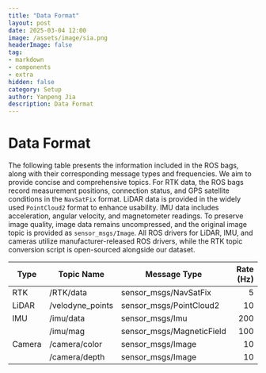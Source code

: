 ```yaml
---
title: "Data Format"
layout: post
date: 2025-03-04 12:00
image: /assets/image/sia.png
headerImage: false
tag:
- markdown
- components
- extra
hidden: false
category: Setup
author: Yanpeng Jia
description: Data Format
---
```


# Data Format

The following table presents the information included in the ROS bags, along with their corresponding message types and frequencies. We aim to provide concise and comprehensive topics. For RTK data, the ROS bags record measurement positions, connection status, and GPS satellite conditions in the ```NavSatFix``` format. LiDAR data is provided in the widely used ```PointCloud2``` format to enhance usability. IMU data includes acceleration, angular velocity, and magnetometer readings. To preserve image quality, image data remains uncompressed, and the original image topic is provided as ```sensor_msgs/Image```. All ROS drivers for LiDAR, IMU, and cameras utilize manufacturer-released ROS drivers, while the RTK topic conversion script is open-sourced alongside our dataset.

| Type   | Topic Name         | Message Type                 | Rate (Hz) |
|--------|--------------------|------------------------------|----------:|
| RTK    | /RTK/data         | sensor_msgs/NavSatFix        | 5         |
| LiDAR  | /velodyne_points  | sensor_msgs/PointCloud2      | 10        |
| IMU    | /imu/data         | sensor_msgs/Imu              | 200       |
|        | /imu/mag          | sensor_msgs/MagneticField    | 100       |
| Camera | /camera/color     | sensor_msgs/Image            | 10        |
|        | /camera/depth     | sensor_msgs/Image            | 10        |

